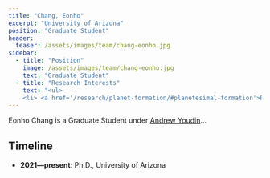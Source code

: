 ```yaml
---
title: "Chang, Eonho"
excerpt: "University of Arizona"
position: "Graduate Student"
header:
  teaser: /assets/images/team/chang-eonho.jpg
sidebar:
  - title: "Position"
    image: /assets/images/team/chang-eonho.jpg
    text: "Graduate Student"
  - title: "Research Interests"
    text: "<ul>
    <li> <a href='/research/planet-formation/#planetesimal-formation'>Planetesimal formation</a>"
---
```

Eonho Chang is a Graduate Student under [Andrew Youdin](/team/youdin-andrew)...


## Timeline
- __2021—present__: Ph.D., University of Arizona
